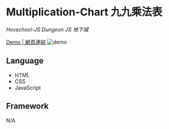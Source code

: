 # Multiplication-Chart 九九乘法表
*Hexschool-JS Dungeon JS 地下城*

<a href="https://kevinshu1995.github.io/hex-js-001-multiplication-chart/">Demo | 網頁連結</a>
![demo](https://i.imgur.com/yNS4XB4.jpg)

## Language
<ul>
 <li>HTML</li>
 <li>CSS</li>
 <li>JavaScript</li>
</ul>

## Framework
N/A
